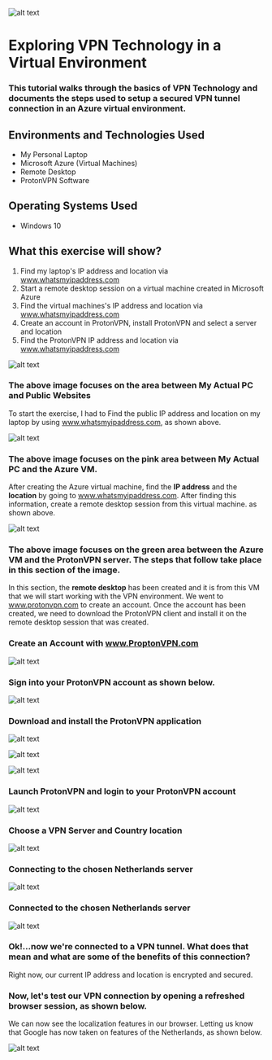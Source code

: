 


![alt text]( https://i.imgur.com/9mB6LIu.png)
# **Exploring VPN Technology in a Virtual Environment**
### This tutorial walks through the basics of VPN Technology and documents the steps used to setup a secured VPN tunnel connection in an Azure virtual environment.


## Environments and Technologies Used

*  My Personal Laptop
*  Microsoft Azure (Virtual Machines)
*  Remote Desktop
*  ProtonVPN Software

## Operating Systems Used

* Windows 10

## What this exercise will show?


 1. Find my laptop's IP address and location via www.whatsmyipaddress.com
 2. Start a remote desktop session on a virtual machine created in Microsoft Azure
 3. Find the virtual machines's IP address and location via www.whatsmyipaddress.com
 4. Create an account in ProtonVPN, install ProtonVPN and select a server and location
 5. Find the ProtonVPN IP address and location via www.whatsmyipaddress.com
 
 
 
![alt text](https://i.imgur.com/O43f56y.png)

### The above image focuses on the area between My Actual PC and Public Websites
To start the exercise, I had to Find the public IP address and location on my laptop by using www.whatsmyipaddress.com, as shown above.



![alt text](https://i.imgur.com/5uPl7bZ.png)

### The above image focuses on the pink area between My Actual PC and the Azure VM.
After creating the Azure virtual machine, find the **IP address** and the **location** by going to www.whatsmyipaddress.com. After finding this information, create a remote desktop session from this virtual machine. as shown above.


![alt text](https://i.imgur.com/WigkWnh.png)


### The above image focuses on the green area between the Azure VM and the ProtonVPN server. The steps that follow take place in this section of the image.
In this section, the **remote desktop** has been created and it is from this VM that we will start working with the VPN environment.  We went to www.protonvpn.com to create an account.  Once the account has been created, we need to download the ProtonVPN client and install it on the remote desktop session  that was created.

### Create an Account with www.ProptonVPN.com


 ![alt text](https://i.imgur.com/Uiy65cB.png)

### Sign into your ProtonVPN account as shown below.

![alt text](https://i.imgur.com/Sq6ufX8.png)

### Download and install the ProtonVPN application

![alt text](https://i.imgur.com/B8AxcqM.png)


![alt text](https://i.imgur.com/q3cI5Wx.png)


![alt text](https://i.imgur.com/FuK6xSn.png)


### Launch ProtonVPN and login to your ProtonVPN account

![alt text](https://i.imgur.com/ihcmSiq.png)
### Choose a VPN Server and Country location


![alt text](https://i.imgur.com/Fk9lc8E.png)

### Connecting to the chosen Netherlands server 


![alt text](https://i.imgur.com/wzqwNzM.png)

### Connected to the chosen Netherlands server


![alt text](https://i.imgur.com/HNu7TYV.png)

### Ok!...now we're connected to a VPN tunnel.  What does that mean and what are some of the benefits of this connection? 
Right now, our current IP address and location is encrypted and secured. 

### Now, let's test our VPN connection by opening a refreshed browser session, as shown below.
We can now see the localization features in our browser. Letting us know that Google has now taken on features of the Netherlands, as shown below.

![alt text](https://i.imgur.com/iPNBpr0.png)


